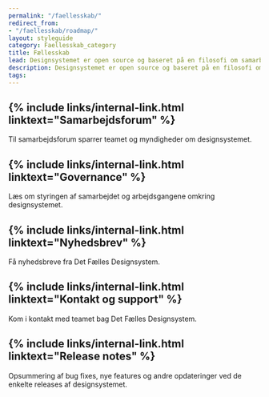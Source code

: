 ```yaml
---
permalink: "/faellesskab/"
redirect_from:
- "/faellesskab/roadmap/"
layout: styleguide
category: Faellesskab_category
title: Fællesskab
lead: Designsystemet er open source og baseret på en filosofi om samarbejde. Både i forhold til samarbejde om kode og kodekvalitet, deling af brugerindsigter, samt direkte indflydelse på indholdet via Samarbejdsforum.
description: Designsystemet er open source og baseret på en filosofi om samarbejde. Læs her om, hvordan designsystemet udvikles.
tags:
---
```


<h2 class="body-text mb-0 mt-5">{% include links/internal-link.html linktext="Samarbejdsforum" %}</h2>

<p class="mt-0">Til samarbejdsforum sparrer teamet og myndigheder om designsystemet.</p>

<h2 class="body-text mb-0 mt-5">{% include links/internal-link.html linktext="Governance" %}</h2>

<p class="mt-0">Læs om styringen af samarbejdet og arbejdsgangene omkring designsystemet.</p>

<h2 class="body-text mb-0 mt-5">{% include links/internal-link.html linktext="Nyhedsbrev" %}</h2>

<p class="mt-0">Få nyhedsbreve fra Det Fælles Designsystem.</p>

<h2 class="body-text mb-0 mt-5">{% include links/internal-link.html linktext="Kontakt og support" %}</h2>

<p class="mt-0">Kom i kontakt med teamet bag Det Fælles Designsystem.</p>

<h2 class="body-text mb-0 mt-5">{% include links/internal-link.html linktext="Release notes" %}</h2>

<p class="mt-0">Opsummering af bug fixes, nye features og andre opdateringer ved de enkelte releases af designsystemet.</p>